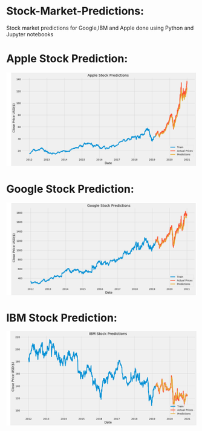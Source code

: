 # Stock-Market-Predictions:
Stock market predictions for Google,IBM and Apple done using Python and Jupyter notebooks 


# Apple Stock Prediction:
![](Apple_Stock_Predictions.png)

# Google Stock Prediction:
![](Google_Stock_Predictions.png)

# IBM Stock Prediction:
![](IBM_Stock_Predictions.png)
